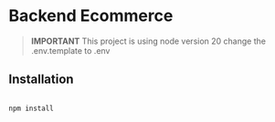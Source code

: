 # Backend Ecommerce

> **IMPORTANT**
> This project is using node version 20
> change the .env.template to .env

## Installation

```bash

npm install

```